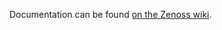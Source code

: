 Documentation can be found [on the Zenoss wiki](https://www.zenoss.com/product/zenpacks/microsoft-windows).
